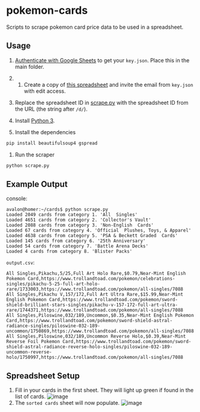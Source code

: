 # pokemon-cards

Scripts to scrape pokemon card price data to be used in a spreadsheet.

## Usage

1. [Authenticate with Google Sheets](https://docs.gspread.org/en/latest/oauth2.html) to get your `key.json`. Place this in the main folder.

1. 1. Create a copy of [this spreadsheet](https://docs.google.com/spreadsheets/d/1qyP4u944LPuUsc1ZgTTibGZCifSkw76Vf6p7X0m9Hdg/edit?usp=sharing) and invite the email from `key.json` with edit access. 

1. Replace the spreadsheet ID in [scrape.py](scrape.py) with the spreadsheet ID from the URL (the string after `/d/`).

1. Install [Python 3](https://www.python.org/downloads/).

1. Install the dependencies
```bash
pip install beautifulsoup4 gspread
```

1. Run the scraper

```bash
python scrape.py
```


## Example Output

console:

```console
avalon@homer:~/cards$ python scrape.py 
Loaded 2049 cards from category 1. 'All  Singles'
Loaded 4651 cards from category 2. 'Collector's Vault'
Loaded 2088 cards from category 3. 'Non-English  Cards'
Loaded 67 cards from category 4. 'Official  Plushes, Toys, & Apparel'
Loaded 4638 cards from category 5. 'PSA & Beckett Graded  Cards'
Loaded 145 cards from category 6. '25th Anniversary'
Loaded 54 cards from category 7. 'Battle Arena Decks'
Loaded 4 cards from category 8. 'Blister Packs'
```

`output.csv`:

```csv
All Singles,Pikachu,5/25,Full Art Holo Rare,$0.79,Near-Mint English Pokemon Card,https://www.trollandtoad.com/pokemon/celebrations-singles/pikachu-5-25-full-art-holo-rare/1733003,https://www.trollandtoad.com/pokemon/all-singles/7088
All Singles,Pikachu V,157/172,Full Art Ultra Rare,$15.99,Near-Mint English Pokemon Card,https://www.trollandtoad.com/pokemon/sword-shield-brilliant-stars-singles/pikachu-v-157-172-full-art-ultra-rare/1744371,https://www.trollandtoad.com/pokemon/all-singles/7088
All Singles,Piloswine,032/189,Uncommon,$0.35,Near-Mint English Pokemon Card,https://www.trollandtoad.com/pokemon/sword-shield-astral-radiance-singles/piloswine-032-189-uncommon/1750869,https://www.trollandtoad.com/pokemon/all-singles/7088
All Singles,Piloswine,032/189,Uncommon Reverse Holo,$0.39,Near-Mint Reverse Foil Pokemon Card,https://www.trollandtoad.com/pokemon/sword-shield-astral-radiance-reverse-holo-singles/piloswine-032-189-uncommon-reverse-holo/1750997,https://www.trollandtoad.com/pokemon/all-singles/7088
```

## Spreadsheet Setup

1. Fill in your cards in the first sheet. They will light up green if found in the list of cards.
![image](https://user-images.githubusercontent.com/6510862/174883533-a09136ba-6702-4860-9ea0-9720391dd3ba.png)
1. The `sorted cards` sheet will now populate.
![image](https://user-images.githubusercontent.com/6510862/174884615-be7ff366-e9f3-46c3-8dd0-2adb5dcdf467.png)


